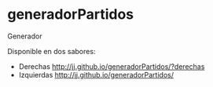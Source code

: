 # generadorPartidos

Generador

Disponible en dos sabores: 
 - Derechas http://jj.github.io/generadorPartidos/?derechas
 - Izquierdas http://jj.github.io/generadorPartidos/
